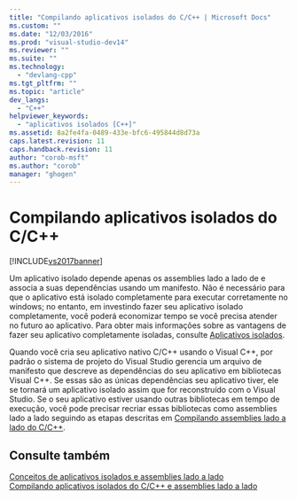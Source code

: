 ```yaml
---
title: "Compilando aplicativos isolados do C/C++ | Microsoft Docs"
ms.custom: ""
ms.date: "12/03/2016"
ms.prod: "visual-studio-dev14"
ms.reviewer: ""
ms.suite: ""
ms.technology: 
  - "devlang-cpp"
ms.tgt_pltfrm: ""
ms.topic: "article"
dev_langs: 
  - "C++"
helpviewer_keywords: 
  - "aplicativos isolados [C++]"
ms.assetid: 8a2fe4fa-0489-433e-bfc6-495844d8d73a
caps.latest.revision: 11
caps.handback.revision: 11
author: "corob-msft"
ms.author: "corob"
manager: "ghogen"
---
```

# Compilando aplicativos isolados do C/C++
[!INCLUDE[vs2017banner](../assembler/inline/includes/vs2017banner.md)]

Um aplicativo isolado depende apenas os assemblies lado a lado de e associa a suas dependências usando um manifesto.  Não é necessário para que o aplicativo está isolado completamente para executar corretamente no windows; no entanto, em investindo fazer seu aplicativo isolado completamente, você poderá economizar tempo se você precisa atender no futuro ao aplicativo.  Para obter mais informações sobre as vantagens de fazer seu aplicativo completamente isoladas, consulte [Aplicativos isolados](http://msdn.microsoft.com/library/aa375190).  
  
 Quando você cria seu aplicativo nativo C\/C\+\+ usando o Visual C\+\+, por padrão o sistema de projeto do Visual Studio gerencia um arquivo de manifesto que descreve as dependências do seu aplicativo em bibliotecas Visual C\+\+.  Se essas são as únicas dependências seu aplicativo tiver, ele se tornará um aplicativo isolado assim que for reconstruído com o Visual Studio.  Se o seu aplicativo estiver usando outras bibliotecas em tempo de execução, você pode precisar recriar essas bibliotecas como assemblies lado a lado seguindo as etapas descritas em [Compilando assemblies lado a lado do C\/C\+\+](../build/building-c-cpp-side-by-side-assemblies.md).  
  
## Consulte também  
 [Conceitos de aplicativos isolados e assemblies lado a lado](../build/concepts-of-isolated-applications-and-side-by-side-assemblies.md)   
 [Compilando aplicativos isolados do C\/C\+\+ e assemblies lado a lado](../build/building-c-cpp-isolated-applications-and-side-by-side-assemblies.md)